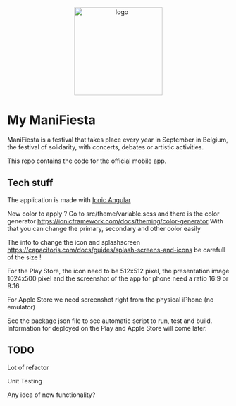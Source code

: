<div align="center">
  <picture>
    <img alt="logo" height="200px" src="https://github.com/manifiesta/app/assets/45843802/73ccdfd3-5f41-48c2-9c23-50b5437be46a">
  </picture>
</div>

# My ManiFiesta

ManiFiesta is a festival that takes place every year in September in Belgium, the festival of solidarity, with concerts, debates or artistic activities.

This repo contains the code for the official mobile app.

## Tech stuff

The application is made with [Ionic Angular](https://ionicframework.com/docs/angular/overview)

New color to apply ? Go to src/theme/variable.scss and there is the color generator https://ionicframework.com/docs/theming/color-generator
With that you can change the primary, secondary and other color easily

The info to change the icon and splashscreen https://capacitorjs.com/docs/guides/splash-screens-and-icons be carefull of the size !

For the Play Store, the icon need to be 512x512 pixel, the presentation image 1024x500 pixel and the screenshot of the app for phone need a ratio 16:9 or 9:16

For Apple Store we need screenshot right from the physical iPhone (no emulator)

See the package json file to see automatic script to run, test and build. Information for deployed on the Play and Apple Store will come later.

## TODO

Lot of refactor

Unit Testing

Any idea of new functionality?
